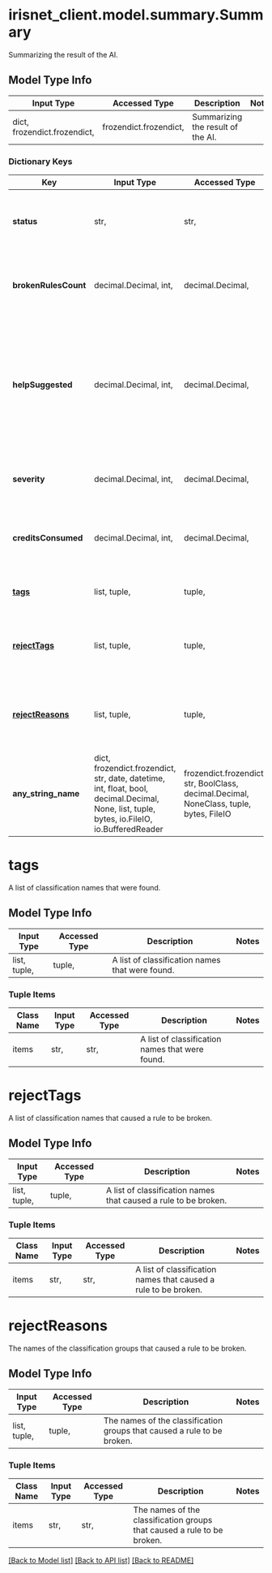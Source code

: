 # irisnet_client.model.summary.Summary

Summarizing the result of the AI.

## Model Type Info
Input Type | Accessed Type | Description | Notes
------------ | ------------- | ------------- | -------------
dict, frozendict.frozendict,  | frozendict.frozendict,  | Summarizing the result of the AI. | 

### Dictionary Keys
Key | Input Type | Accessed Type | Description | Notes
------------ | ------------- | ------------- | ------------- | -------------
**status** | str,  | str,  | A simple status string that can be either _accept_ or _reject_. | [optional] 
**brokenRulesCount** | decimal.Decimal, int,  | decimal.Decimal,  | The amount of broken rules that are contained in the source media. | [optional] value must be a 32 bit integer
**helpSuggested** | decimal.Decimal, int,  | decimal.Decimal,  | In cases where the AI is uncertain, this attribute is set (1), indication that it could be useful to double check the source media by a human. | [optional] value must be a 32 bit integer
**severity** | decimal.Decimal, int,  | decimal.Decimal,  | The highest severity value found amongst the broken rules. | [optional] value must be a 32 bit integer
**creditsConsumed** | decimal.Decimal, int,  | decimal.Decimal,  | The amount of credits that was consumed for the check. | [optional] value must be a 32 bit integer
**[tags](#tags)** | list, tuple,  | tuple,  | A list of classification names that were found. | [optional] 
**[rejectTags](#rejectTags)** | list, tuple,  | tuple,  | A list of classification names that caused a rule to be broken. | [optional] 
**[rejectReasons](#rejectReasons)** | list, tuple,  | tuple,  | The names of the classification groups that caused a rule to be broken. | [optional] 
**any_string_name** | dict, frozendict.frozendict, str, date, datetime, int, float, bool, decimal.Decimal, None, list, tuple, bytes, io.FileIO, io.BufferedReader | frozendict.frozendict, str, BoolClass, decimal.Decimal, NoneClass, tuple, bytes, FileIO | any string name can be used but the value must be the correct type | [optional]

# tags

A list of classification names that were found.

## Model Type Info
Input Type | Accessed Type | Description | Notes
------------ | ------------- | ------------- | -------------
list, tuple,  | tuple,  | A list of classification names that were found. | 

### Tuple Items
Class Name | Input Type | Accessed Type | Description | Notes
------------- | ------------- | ------------- | ------------- | -------------
items | str,  | str,  | A list of classification names that were found. | 

# rejectTags

A list of classification names that caused a rule to be broken.

## Model Type Info
Input Type | Accessed Type | Description | Notes
------------ | ------------- | ------------- | -------------
list, tuple,  | tuple,  | A list of classification names that caused a rule to be broken. | 

### Tuple Items
Class Name | Input Type | Accessed Type | Description | Notes
------------- | ------------- | ------------- | ------------- | -------------
items | str,  | str,  | A list of classification names that caused a rule to be broken. | 

# rejectReasons

The names of the classification groups that caused a rule to be broken.

## Model Type Info
Input Type | Accessed Type | Description | Notes
------------ | ------------- | ------------- | -------------
list, tuple,  | tuple,  | The names of the classification groups that caused a rule to be broken. | 

### Tuple Items
Class Name | Input Type | Accessed Type | Description | Notes
------------- | ------------- | ------------- | ------------- | -------------
items | str,  | str,  | The names of the classification groups that caused a rule to be broken. | 

[[Back to Model list]](../../README.md#documentation-for-models) [[Back to API list]](../../README.md#documentation-for-api-endpoints) [[Back to README]](../../README.md)

